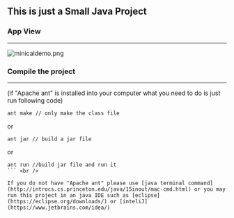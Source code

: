This is just a Small Java Project
---
### **App View**
---
![minicaldemo.png](https://bitbucket.org/repo/7kzMEq/images/4224400854-minicaldemo.png)
### **Compile the project**
---

(if "Apache ant" is installed into your computer what you need to do is just run following code)
```
ant make // only make the class file
```
or
```
ant jar // build a jar file
```
or
```
ant run //build jar file and run it
``` <br />

If you do not have "Apache ant" please use [java terminal command](http://introcs.cs.princeton.edu/java/15inout/mac-cmd.html) or you may run this project in an java IDE such as [eclipse](https://eclipse.org/downloads/) or [inteliJ](https://www.jetbrains.com/idea/)
